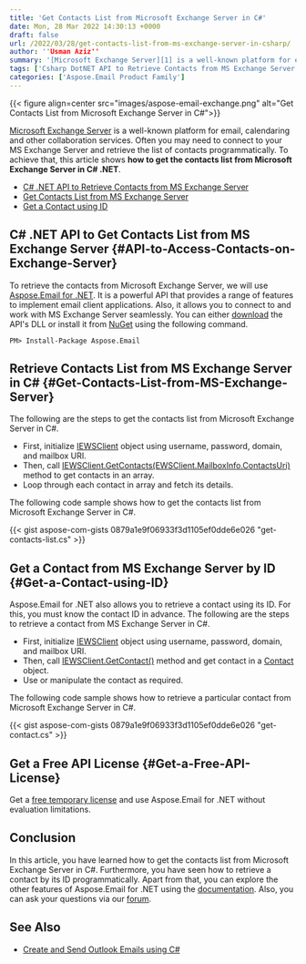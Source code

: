 ```yaml
---
title: 'Get Contacts List from Microsoft Exchange Server in C#'
date: Mon, 28 Mar 2022 14:30:13 +0000
draft: false
url: /2022/03/28/get-contacts-list-from-ms-exchange-server-in-csharp/
author: ''Usman Aziz''
summary: '[Microsoft Exchange Server][1] is a well-known platform for email, calendaring and other collaboration services. Often you may need to connect to your MS Exchange Server and retrieve the list of contacts programmatically. To achieve that, this article shows **how to get the contacts list from Microsoft Exchange Server in C# .NET**.'
tags: ['Csharp DotNET API to Retrieve Contacts from MS Exchange Server', 'Get Contacts List from MS Exchange Server in Csharp', 'Get a Contact using ID from Exchange Server Csharp']
categories: ['Aspose.Email Product Family']
---
```




{{< figure align=center src="images/aspose-email-exchange.png" alt="Get Contacts List from Microsoft Exchange Server in C#">}}


[Microsoft Exchange Server][2] is a well-known platform for email, calendaring and other collaboration services. Often you may need to connect to your MS Exchange Server and retrieve the list of contacts programmatically. To achieve that, this article shows **how to get the contacts list from Microsoft Exchange Server in C# .NET**.

*   [C# .NET API to Retrieve Contacts from MS Exchange Server][3]
*   [Get Contacts List from MS Exchange Server][4]
*   [Get a Contact using ID][5]

## C# .NET API to Get Contacts List from MS Exchange Server {#API-to-Access-Contacts-on-Exchange-Server}

To retrieve the contacts from Microsoft Exchange Server, we will use [Aspose.Email for .NET][6]. It is a powerful API that provides a range of features to implement email client applications. Also, it allows you to connect to and work with MS Exchange Server seamlessly. You can either [download][7] the API's DLL or install it from [NuGet][8] using the following command.

```
PM> Install-Package Aspose.Email
```

## Retrieve Contacts List from MS Exchange Server in C# {#Get-Contacts-List-from-MS-Exchange-Server}

The following are the steps to get the contacts list from Microsoft Exchange Server in C#.

*   First, initialize [IEWSClient][9] object using username, password, domain, and mailbox URI.
*   Then, call [IEWSClient.GetContacts(EWSClient.MailboxInfo.ContactsUri)][10] method to get contacts in an array.
*   Loop through each contact in array and fetch its details.

The following code sample shows how to get the contacts list from Microsoft Exchange Server in C#.

{{< gist aspose-com-gists 0879a1e9f06933f3d1105ef0dde6e026 "get-contacts-list.cs" >}}

## Get a Contact from MS Exchange Server by ID {#Get-a-Contact-using-ID}

Aspose.Email for .NET also allows you to retrieve a contact using its ID. For this, you must know the contact ID in advance. The following are the steps to retrieve a contact from MS Exchange Server in C#.

*   First, initialize [IEWSClient][11] object using username, password, domain, and mailbox URI.
*   Then, call [IEWSClient.GetContact()][12] method and get contact in a [Contact][13] object.
*   Use or manipulate the contact as required.

The following code sample shows how to retrieve a particular contact from Microsoft Exchange Server in C#.

{{< gist aspose-com-gists 0879a1e9f06933f3d1105ef0dde6e026 "get-contact.cs" >}}

## Get a Free API License {#Get-a-Free-API-License}

Get a [free temporary license][14] and use Aspose.Email for .NET without evaluation limitations.

## Conclusion

In this article, you have learned how to get the contacts list from Microsoft Exchange Server in C#. Furthermore, you have seen how to retrieve a contact by its ID programmatically. Apart from that, you can explore the other features of Aspose.Email for .NET using the [documentation][15]. Also, you can ask your questions via our [forum][16].

## See Also

*   [Create and Send Outlook Emails using C#][17]




[1]: https://en.wikipedia.org/wiki/Microsoft_Exchange_Server
[2]: https://en.wikipedia.org/wiki/Microsoft_Exchange_Server
[3]: #API-to-Access-Contacts-on-Exchange-Server
[4]: #Get-Contacts-List-from-MS-Exchange-Server
[5]: #Get-a-Contact-using-ID
[6]: https://products.aspose.com/email/net
[7]: https://downloads.aspose.com/email/net
[8]: https://www.nuget.org/packages/Aspose.Email/
[9]: https://apireference.aspose.com/email/net/aspose.email.clients.exchange.webservice/iewsclient
[10]: https://apireference.aspose.com/email/net/aspose.email.clients.exchange.webservice/iewsclient/methods/getcontacts
[11]: https://apireference.aspose.com/email/net/aspose.email.clients.exchange.webservice/iewsclient
[12]: https://apireference.aspose.com/email/net/aspose.email.clients.exchange.webservice.iewsclient/getcontact/methods/2
[13]: https://apireference.aspose.com/email/net/aspose.email.personalinfo/contact
[14]: https://purchase.aspose.com/temporary-license
[15]: https://docs.aspose.com/email/net/
[16]: https://forum.aspose.com/
[17]: https://blog.aspose.com/2020/01/23/create-send-outlook-email-eml-msg-csharp-net-core/




